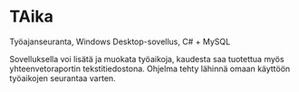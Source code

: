 # TAika
Työajanseuranta, Windows Desktop-sovellus, C# + MySQL

Sovelluksella voi lisätä ja muokata työaikoja, kaudesta saa tuotettua myös yhteenvetoraportin tekstitiedostona.
Ohjelma tehty lähinnä omaan käyttöön työaikojen seurantaa varten.
